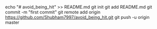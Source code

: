 echo "# avoid_being_hit" >> README.md
git init
git add README.md
git commit -m "first commit"
git remote add origin https://github.com/Shubham7997/avoid_being_hit.git
git push -u origin master
